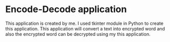 # **Encode-Decode application**

This application is created by me. 
I used tkinter module in Python to create this application.
  This application will convert a text into encrypted word and also the encrypted word can be decrypted using my this application.

